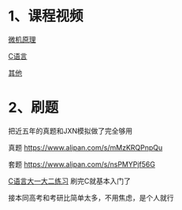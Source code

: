 # 1、课程视频
[微机原理](https://www.bilibili.com/video/BV1rb4y19732/?spm_id_from=333.337.search-card.all.click&vd_source=6c2daed6731190bb7d70296d6b9746bb)

[C语言](https://www.nowcoder.com/study/vod/1049)

[其他](https://blog.csdn.net/weixin_46285416/article/details/123711878?ops_request_misc=%257B%2522request%255Fid%2522%253A%2522171375595216800213073356%2522%252C%2522scm%2522%253A%252220140713.130102334..%2522%257D&request_id=171375595216800213073356&biz_id=0&utm_medium=distribute.pc_search_result.none-task-blog-2~blog~top_positive~default-1-123711878-null-null.nonecase&utm_term=%E6%B2%B3%E5%8C%97%E4%B8%93%E6%8E%A5%E6%9C%AC&spm=1018.2226.3001.4450)

# 2、刷题

把近五年的真题和JXN模拟做了完全够用

真题
https://www.alipan.com/s/mMzKRQPnpQu

套题
https://www.alipan.com/s/nsPMYPjf56G

[C语言大一大二练习](https://www.nowcoder.com/ta/beginner-programmers-v1) 刷完C就基本入门了


接本同高考和考研比简单太多，不用焦虑，是个人就行


